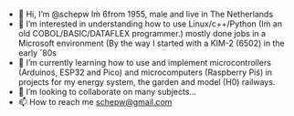 - 👋 Hi, I’m @schepw Iḿ 6from 1955, male and live in The Netherlands
- 👀 I’m interested in understanding how to use Linux/c++/Python (Iḿ an old COBOL/BASIC/DATAFLEX programmer.)
     mostly done jobs in a Microsoft environment (By the way I started with a KIM-2 (6502) in the early ´80s 
- 🌱 I’m currently learning how to use and implement microcontrollers (Arduinoś, ESP32 and Pico) and microcomputers (Raspberry Piś)
     in projects for my energy system, the garden and model (H0) railways.
- 💞️ I’m looking to collaborate on many subjects...
- 📫 How to reach me schepw@gmail.com

<!---
schepw/schepw is a ✨ special ✨ repository because its `README.md` (this file) appears on your GitHub profile.
You can click the Preview link to take a look at your changes.
--->

